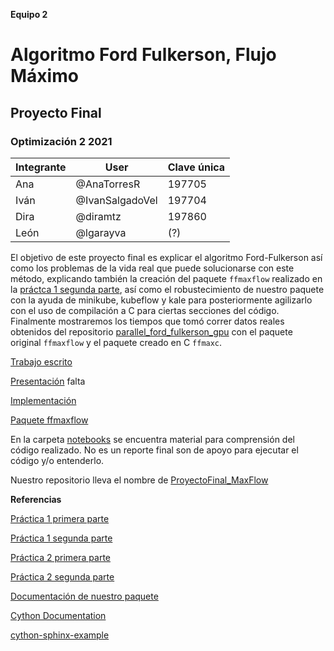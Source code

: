**Equipo 2**
# Algoritmo Ford Fulkerson, Flujo Máximo 
## Proyecto Final
### Optimización 2 2021

| Integrante | User | Clave única |
|---------------|-------|---------|
| Ana | @AnaTorresR | 197705 |
| Iván | @IvanSalgadoVel | 197704 |
| Dira | @diramtz | 197860 |
| León| @lgarayva| (?) |

El objetivo de este proyecto final es explicar el algoritmo Ford-Fulkerson así como los problemas de la vida real que puede solucionarse con este método, explicando también la creación del paquete `ffmaxflow` realizado en la [práctca 1 segunda parte](https://github.com/optimizacion-2-2021-1-gh-classroom/practica-1-segunda-parte-diramtz), así como el robustecimiento de nuestro paquete con la ayuda de minikube, kubeflow y kale para posteriormente agilizarlo con el uso de compilación a C para ciertas secciones del código. Finalmente mostraremos los tiempos que tomó correr datos reales obtenidos del repositorio [parallel_ford_fulkerson_gpu](https://github.com/SumitPadhiyar/parallel_ford_fulkerson_gpu/tree/master/dataset) con el paquete original `ffmaxflow` y el paquete creado en C `ffmaxc`.

[Trabajo escrito](https://github.com/diramtz/ProyectoFinal_MaxFlow/blob/main/reporte_equipo_2.ipynb)

[Presentación](https://github.com/diramtz/ProyectoFinal_MaxFlow/blob/main/presentacion)   falta

[Implementación](https://github.com/diramtz/ProyectoFinal_MaxFlow/tree/main/ffmaxc)     

[Paquete ffmaxflow](https://pypi.org/project/ffmaxflow/) 

En la carpeta [notebooks](https://github.com/diramtz/ProyectoFinal_MaxFlow/tree/main/notebooks) se encuentra material para comprensión del código realizado. No es un reporte final son de apoyo para ejecutar el código y/o entenderlo.

Nuestro repositorio lleva el nombre de [ProyectoFinal_MaxFlow](https://github.com/diramtz/ProyectoFinal_MaxFlow)

**Referencias**

[Práctica 1 primera parte](https://github.com/optimizacion-2-2021-1-gh-classroom/practica-1-primera-parte-diramtz)

[Práctica 1 segunda parte](https://github.com/optimizacion-2-2021-1-gh-classroom/practica-1-segunda-parte-diramtz)

[Práctica 2 primera parte](https://github.com/optimizacion-2-2021-1-gh-classroom/practica-2-primera-parte-diramtz)

[Práctica 2 segunda parte](https://github.com/optimizacion-2-2021-1-gh-classroom/practica-2-segunda-parte-diramtz)

[Documentación de nuestro paquete](https://optimizacion-2-2021-1-gh-classroom.github.io/practica-2-segunda-parte-diramtz/)

[Cython Documentation](https://cython.readthedocs.io/en/latest/src/userguide/language_basics.html)

[cython-sphinx-example](https://github.com/abingham/cython-sphinx-example)
